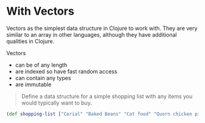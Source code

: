 # With Vectors

Vectors as the simplest data structure in Clojure to work with.  They are very similar to an array in other languages, although they have additional qualities in Clojure.

Vectors 
* can be of any length
* are indexed so have fast random access
* can contain any types
* are immutable

> Define a data structure for a simple shopping list with any items you would typically want to buy.

<!--sec data-title="Reveal answer" data-id="answer001" data-collapse=true ces-->

```clojure 
(def shopping-list ["Cerial" "Baked Beans" "Cat food" "Quorn chicken pieces" ])
```
<!--endsec-->
